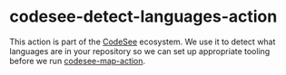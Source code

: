# codesee-detect-languages-action

This action is part of the [CodeSee](https://codesee.io) ecosystem. We use it to detect
what languages are in your repository so we can set up appropriate tooling before
we run [codesee-map-action](https://github.com/Codesee-io/codesee-map-action).
